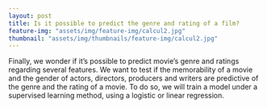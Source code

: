 ```yaml
---
layout: post
title: Is it possible to predict the genre and rating of a film?
feature-img: "assets/img/feature-img/calcul2.jpg"
thumbnail: "assets/img/thumbnails/feature-img/calcul2.jpg"
---
```


Finally, we wonder if it’s possible to predict movie’s genre and ratings regarding several features. We want to test if the memorability of a movie and the gender of actors, directors, producers and writers are predictive of the genre and the rating of a movie. To do so, we will train a model under a supervised learning method, using a logistic or linear regression.
